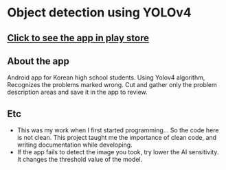 # Object detection using YOLOv4

## [Click to see the app in play store](https://play.google.com/store/apps/details?id=com.yooong.studynotefragment)

## About the app
Android app for Korean high school students. Using Yolov4 algorithm, Recognizes the problems marked wrong. Cut and gather only the problem description areas and save it in the app to review.

## Etc 
- This was my work when I first started programming... So the code here is not clean. This project taught me the importance of clean code, and writing documentation while developing.
- If the app fails to detect the image you took, try lower the AI sensitivity. It changes the threshold value of the model.
